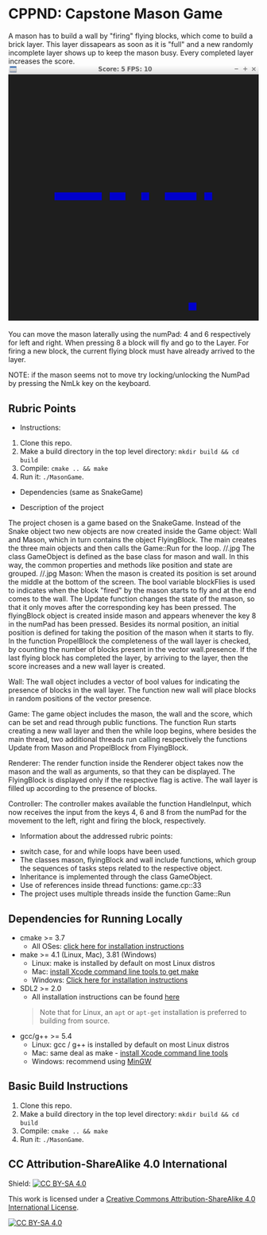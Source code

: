 # CPPND: Capstone Mason Game

A mason has to build a wall by "firing" flying blocks, which come to build a brick layer. This layer dissapears as soon as it is "full"
and a new randomly incomplete layer shows up to keep the mason busy. Every completed layer increases the score.
<img src="mason_game.jpg"/>

You can move the mason laterally using the numPad:
4 and 6 respectively for left and right.
When pressing 8 a block will fly and go to the
Layer.
For firing a new block, the current flying block
must have already arrived to the layer.

NOTE: if the mason seems not to move try
locking/unlocking the NumPad by pressing
the NmLk key on the keyboard.


## Rubric Points
* Instructions:
1. Clone this repo.
2. Make a build directory in the top level directory: `mkdir build && cd build`
3. Compile: `cmake .. && make`
4. Run it: `./MasonGame`.

* Dependencies (same as SnakeGame)

* Description of the project

The project chosen is a game based on the SnakeGame. Instead of the Snake object two new objects are now created inside the Game object: Wall and Mason, which in turn contains the object FlyingBlock.
The main creates the three main objects and then calls the Game::Run for the loop.
//.jpg
The class GameObject is defined as the base class for mason and wall.
In this way, the common properties and methods like position and state are grouped.
//.jpg
Mason:
When the mason is created its position is set around the middle at the bottom of the screen.
The bool variable blockFlies is used to indicates when the block "fired" by the mason starts to fly and at the end comes to the wall.
The Update function changes the state of the mason, so that it only moves after the corresponding key has been pressed.
The flyingBlock object is created inside mason and appears whenever the key 8 in the numPad has been pressed. Besides its normal position, an initial position is defined for taking the position of the mason when it starts to fly.
In the function PropelBlock the completeness of the wall layer is checked, by counting the number of blocks present in the vector wall.presence. If the last flying block has completed the layer, by arriving to the layer, then the score increases and a new wall layer is created.

Wall:
The wall object includes a vector of bool values for indicating the presence of blocks in the wall layer.
The function new wall will place blocks in random positions of the vector presence.

Game:
The game object includes the mason, the wall and the score, which can be set and read through
public functions.
The function Run starts creating a new wall layer and then the while loop begins, where besides the main thread, two additional threads run calling respectively the functions Update from Mason and PropelBlock from FlyingBlock.

Renderer:
The render function inside the Renderer object takes now the mason and the wall as arguments, so that they can be displayed.
The FlyingBlock is displayed only if the respective flag is active.
The wall layer is filled up according to the presence of blocks.

Controller:
The controller makes available the function HandleInput, which now receives the input from the keys 4, 6 and 8 from the numPad for the movement to the left, right and firing the block, respectively.


* Information about the addressed rubric points:
- switch case, for and while loops have been used.
- The classes mason, flyingBlock and wall include functions, which group the sequences of tasks steps related to the respective object.
- Inheritance is implemented through the class GameObject.
- Use of references inside thread functions: game.cp::33
- The project uses multiple threads inside the function Game::Run



## Dependencies for Running Locally
* cmake >= 3.7
  * All OSes: [click here for installation instructions](https://cmake.org/install/)
* make >= 4.1 (Linux, Mac), 3.81 (Windows)
  * Linux: make is installed by default on most Linux distros
  * Mac: [install Xcode command line tools to get make](https://developer.apple.com/xcode/features/)
  * Windows: [Click here for installation instructions](http://gnuwin32.sourceforge.net/packages/make.htm)
* SDL2 >= 2.0
  * All installation instructions can be found [here](https://wiki.libsdl.org/Installation)
  >Note that for Linux, an `apt` or `apt-get` installation is preferred to building from source. 
* gcc/g++ >= 5.4
  * Linux: gcc / g++ is installed by default on most Linux distros
  * Mac: same deal as make - [install Xcode command line tools](https://developer.apple.com/xcode/features/)
  * Windows: recommend using [MinGW](http://www.mingw.org/)

## Basic Build Instructions

1. Clone this repo.
2. Make a build directory in the top level directory: `mkdir build && cd build`
3. Compile: `cmake .. && make`
4. Run it: `./MasonGame`.


## CC Attribution-ShareAlike 4.0 International


Shield: [![CC BY-SA 4.0][cc-by-sa-shield]][cc-by-sa]

This work is licensed under a
[Creative Commons Attribution-ShareAlike 4.0 International License][cc-by-sa].

[![CC BY-SA 4.0][cc-by-sa-image]][cc-by-sa]

[cc-by-sa]: http://creativecommons.org/licenses/by-sa/4.0/
[cc-by-sa-image]: https://licensebuttons.net/l/by-sa/4.0/88x31.png
[cc-by-sa-shield]: https://img.shields.io/badge/License-CC%20BY--SA%204.0-lightgrey.svg
